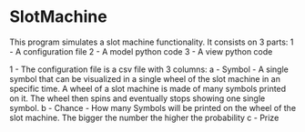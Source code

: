 # SlotMachine

This program simulates a slot machine functionality. It consists on 3 parts:
1 - A configuration file
2 - A model python code
3 - A view python code

1 - The configuration file is a csv file with 3 columns:
  a - Symbol - A single symbol that can be visualized in a single wheel of the slot machine in an specific time. A wheel of a slot machine is made of many symbols printed on it. The wheel then spins and eventually stops showing one single symbol.
  b - Chance - How many Symbols will be printed on the wheel of the slot machine. The bigger the number the higher the probability 
  c - Prize
